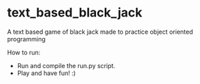 # text_based_black_jack
A text based game of black jack made to practice object oriented programming

How to run:
- Run and compile the run.py script.
- Play and have fun! :)

